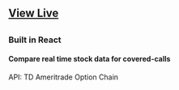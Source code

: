 <h2><a href="coveredcalls.dev" target="_blank">View Live</a><h2>
  
  
<h3>Built in React</h3>
<h4>Compare real time stock data for covered-calls</h4>


<p>API: TD Ameritrade Option Chain</p>
